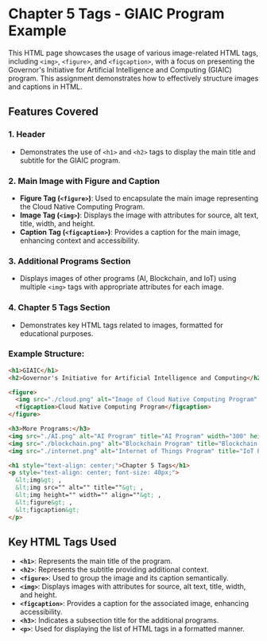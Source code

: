 # Chapter 5 Tags - GIAIC Program Example

This HTML page showcases the usage of various image-related HTML tags, including `<img>`, `<figure>`, and `<figcaption>`, with a focus on presenting the Governor's Initiative for Artificial Intelligence and Computing (GIAIC) program. This assignment demonstrates how to effectively structure images and captions in HTML.

## Features Covered

### 1. Header
- Demonstrates the use of `<h1>` and `<h2>` tags to display the main title and subtitle for the GIAIC program.

### 2. Main Image with Figure and Caption
- **Figure Tag (`<figure>`)**: Used to encapsulate the main image representing the Cloud Native Computing Program.
- **Image Tag (`<img>`)**: Displays the image with attributes for source, alt text, title, width, and height.
- **Caption Tag (`<figcaption>`)**: Provides a caption for the main image, enhancing context and accessibility.

### 3. Additional Programs Section
- Displays images of other programs (AI, Blockchain, and IoT) using multiple `<img>` tags with appropriate attributes for each image.

### 4. Chapter 5 Tags Section
- Demonstrates key HTML tags related to images, formatted for educational purposes.

### Example Structure:

```html
<h1>GIAIC</h1>
<h2>Governor's Initiative for Artificial Intelligence and Computing</h2>

<figure>
  <img src="./cloud.png" alt="Image of Cloud Native Computing Program" title="Cloud Native Computing Program" width="500" height="400" />
  <figcaption>Cloud Native Computing Program</figcaption>
</figure>

<h3>More Programs:</h3>
<img src="./AI.png" alt="AI Program" title="AI Program" width="300" height="200" />
<img src="./blockchain.png" alt="Blockchain Program" title="Blockchain Program" width="400" height="200" />
<img src="./internet.png" alt="Internet of Things Program" title="IoT Program" width="300" height="200" />

<h1 style="text-align: center;">Chapter 5 Tags</h1>
<p style="text-align: center; font-size: 40px;">
  &lt;img&gt; ,
  &lt;img src="" alt="" title=""&gt; ,
  &lt;img height="" width="" align=""&gt; ,
  &lt;figure&gt; ,
  &lt;figcaption&gt;
</p>
```

## Key HTML Tags Used

- **`<h1>`**: Represents the main title of the program.
- **`<h2>`**: Represents the subtitle providing additional context.
- **`<figure>`**: Used to group the image and its caption semantically.
- **`<img>`**: Displays images with attributes for source, alt text, title, width, and height.
- **`<figcaption>`**: Provides a caption for the associated image, enhancing accessibility.
- **`<h3>`**: Indicates a subsection title for the additional programs.
- **`<p>`**: Used for displaying the list of HTML tags in a formatted manner.


